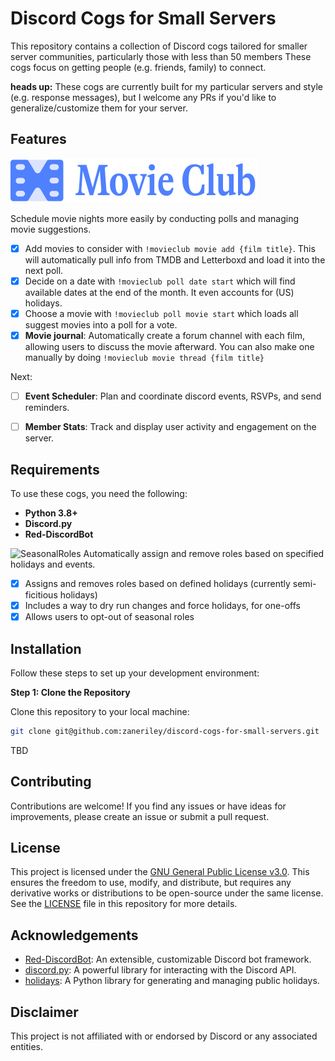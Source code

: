 # Discord Cogs for Small Servers

This repository contains a collection of Discord cogs tailored for smaller server communities, particularly those with less than 50 members These cogs focus on getting people (e.g. friends, family) to connect. 

**heads up:** These cogs are currently built for my particular servers and style (e.g. response messages), but I welcome any PRs if you'd like to generalize/customize them for your server.


## Features

![MovieClub](https://github.com/zaneriley/discord-cogs-for-small-servers/blob/main/movieclub/cog-logo.png?raw=true)

Schedule movie nights more easily by conducting polls and managing movie suggestions. 

- [x] Add movies to consider with `!movieclub movie add {film title}`. This will automatically pull info from TMDB and Letterboxd and load it into the next poll.
- [x] Decide on a date with `!movieclub poll date start` which will find available dates at the end of the month. It even accounts for (US) holidays.
- [x] Choose a movie with `!movieclub poll movie start` which loads all suggest movies into a poll for a vote.
- [X] **Movie journal**: Automatically create a forum channel with each film, allowing users to discuss the movie afterward. You can also make one manually by doing `!movieclub movie thread {film title}`

Next:
- [ ] **Event Scheduler**: Plan and coordinate discord events, RSVPs, and send reminders. 

- [ ] **Member Stats**: Track and display user activity and engagement on the server.

## Requirements

To use these cogs, you need the following:

- **Python 3.8+**
- **Discord.py**
- **Red-DiscordBot**


![SeasonalRoles](https://github.com/zaneriley/discord-cogs-for-small-servers/assets/2167062/1feb3dbe-4818-479b-a93c-2f390ad43186)
Automatically assign and remove roles based on specified holidays and events. 

- [x] Assigns and removes roles based on defined holidays (currently semi-ficitious holidays)
- [x] Includes a way to dry run changes and force holidays, for one-offs
- [x] Allows users to opt-out of seasonal roles

## Installation

Follow these steps to set up your development environment:

**Step 1: Clone the Repository**

Clone this repository to your local machine:

```bash
git clone git@github.com:zaneriley/discord-cogs-for-small-servers.git
```

TBD

## Contributing

Contributions are welcome! If you find any issues or have ideas for improvements, please create an issue or submit a pull request. 

## License

This project is licensed under the [GNU General Public License v3.0](https://www.gnu.org/licenses/gpl-3.0.html). This ensures the freedom to use, modify, and distribute, but requires any derivative works or distributions to be open-source under the same license. See the [LICENSE](LICENSE) file in this repository for more details.

## Acknowledgements

- [Red-DiscordBot](https://github.com/Cog-Creators/Red-DiscordBot): An extensible, customizable Discord bot framework.
- [discord.py](https://github.com/Rapptz/discord.py): A powerful library for interacting with the Discord API.
- [holidays](https://pypi.org/project/holidays/): A Python library for generating and managing public holidays.

## Disclaimer

This project is not affiliated with or endorsed by Discord or any associated entities.